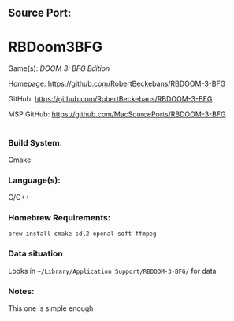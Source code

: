 ## Source Port:
# RBDoom3BFG

Game(s): *DOOM 3: BFG Edition*

Homepage: https://github.com/RobertBeckebans/RBDOOM-3-BFG

GitHub: https://github.com/RobertBeckebans/RBDOOM-3-BFG

MSP GitHub: https://github.com/MacSourcePorts/RBDOOM-3-BFG

#
### Build System: 
Cmake

### Language(s):
C/C++

### Homebrew Requirements:

```
brew install cmake sdl2 openal-soft ffmpeg
```
### Data situation
Looks in `~/Library/Application Support/RBDOOM-3-BFG/` for data

### Notes:
This one is simple enough